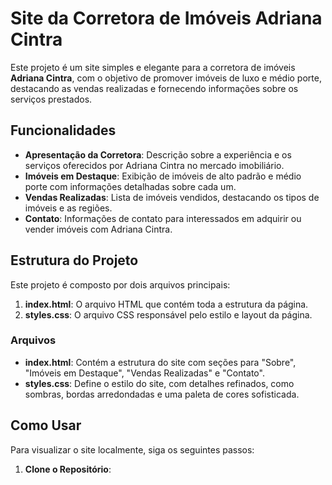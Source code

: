 # Site da Corretora de Imóveis Adriana Cintra

Este projeto é um site simples e elegante para a corretora de imóveis **Adriana Cintra**, com o objetivo de promover imóveis de luxo e médio porte, destacando as vendas realizadas e fornecendo informações sobre os serviços prestados.

## Funcionalidades

- **Apresentação da Corretora**: Descrição sobre a experiência e os serviços oferecidos por Adriana Cintra no mercado imobiliário.
- **Imóveis em Destaque**: Exibição de imóveis de alto padrão e médio porte com informações detalhadas sobre cada um.
- **Vendas Realizadas**: Lista de imóveis vendidos, destacando os tipos de imóveis e as regiões.
- **Contato**: Informações de contato para interessados em adquirir ou vender imóveis com Adriana Cintra.

## Estrutura do Projeto

Este projeto é composto por dois arquivos principais:

1. **index.html**: O arquivo HTML que contém toda a estrutura da página.
2. **styles.css**: O arquivo CSS responsável pelo estilo e layout da página.

### Arquivos

- **index.html**: Contém a estrutura do site com seções para "Sobre", "Imóveis em Destaque", "Vendas Realizadas" e "Contato".
- **styles.css**: Define o estilo do site, com detalhes refinados, como sombras, bordas arredondadas e uma paleta de cores sofisticada.

## Como Usar

Para visualizar o site localmente, siga os seguintes passos:

1. **Clone o Repositório**:

